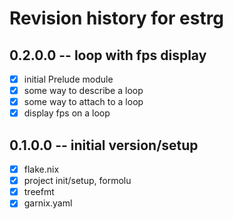 # Revision history for estrg

## 0.2.0.0 -- loop with fps display
- [x] initial Prelude module
- [x] some way to describe a loop
- [x] some way to attach to a loop
- [x] display fps on a loop

## 0.1.0.0 -- initial version/setup

- [x] flake.nix
- [x] project init/setup, formolu
- [x] treefmt
- [x] garnix.yaml
